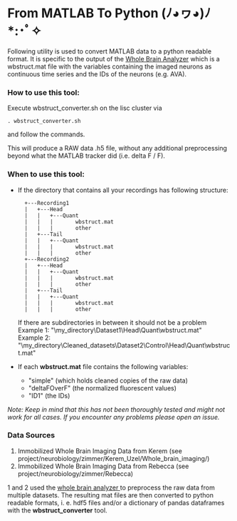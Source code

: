 # From MATLAB To Python (ﾉ◕ヮ◕)ﾉ*:･ﾟ✧

Following utility is used to convert MATLAB data to a python readable format. It is specific to the output of the [Whole Brain Analyzer](https://github.com/Zimmer-lab/whole_brain_analyzer_MATLAB) which is a wbstruct.mat file with the variables containing the imaged neurons as continuous time series and the IDs of the neurons (e.g. AVA). 

### **How to use this tool:**

Execute wbstruct_converter.sh on the lisc cluster via 

```. wbstruct_converter.sh```

and follow the commands.

This will produce a RAW data .h5 file, without any additional preprocessing beyond what the MATLAB tracker did (i.e. delta F / F).


### **When to use this tool:**

* If the directory that contains all your recordings has following structure:

        +---Recording1
        |   +---Head
        |   |   +---Quant
        |   |   |       wbstruct.mat
        |   |   |       other
        |   +---Tail
        |   |   +---Quant
        |   |   |       wbstruct.mat
        |   |   |       other
        +---Recording2
        |   +---Head
        |   |   +---Quant
        |   |   |       wbstruct.mat
        |   |   |       other
        |   +---Tail
        |   |   +---Quant
        |   |   |       wbstruct.mat
        |   |   |       other

    
    If there are subdirectories in between it should not be a problem<br>
    Example 1: "\my_directory\Dataset1\Head\Quant\wbstruct.mat"<br>
    Example 2: "\my_directory\Cleaned_datasets\Dataset2\Control\Head\Quant\wbstruct.mat"<br>


* If each **wbstruct.mat** file contains the following variables:
    - "simple" (which holds cleaned copies of the raw data)
    - "deltaFOverF" (the normalized fluorescent values)
    - "ID1" (the IDs) 




*Note: Keep in mind that this has not been thoroughly tested and might not work for all cases. If you encounter any problems please open an issue.*

### Data Sources 

1) Immobilized Whole Brain Imaging Data from Kerem (see project/neurobiology/zimmer/Kerem_Uzel/Whole_brain_imaging/)
2) Immobilized Whole Brain Imaging Data from Rebecca (see project/neurobiology/zimmer/Rebecca) 

1 and 2 used the [whole brain analyzer ](https://github.com/Zimmer-lab/whole_brain_analyzer_MATLAB) to preprocess the raw data from multiple datasets. The resulting mat files are then converted to python readable formats, i. e. hdf5 files and/or a dictionary of pandas dataframes with the **wbstruct_converter** tool. 

